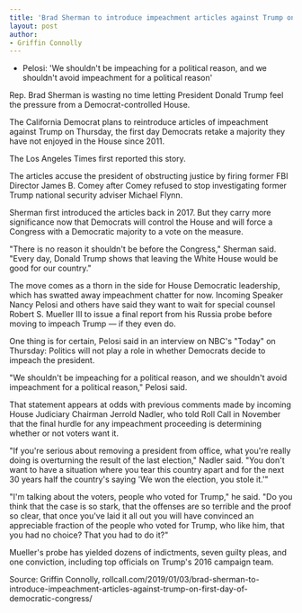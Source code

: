 ```yaml
---
title: 'Brad Sherman to introduce impeachment articles against Trump on first day of Democratic Congress'
layout: post
author:
- Griffin Connolly
---
```


- Pelosi: 'We shouldn't be impeaching for a political reason, and we shouldn't avoid impeachment for a political reason'

Rep. Brad Sherman is wasting no time letting President Donald Trump feel the pressure from a Democrat-controlled House.

The California Democrat plans to reintroduce articles of impeachment against Trump on Thursday, the first day Democrats retake a majority they have not enjoyed in the House since 2011.

The Los Angeles Times first reported this story.

The articles accuse the president of obstructing justice by firing former FBI Director James B. Comey after Comey refused to stop investigating former Trump national security adviser Michael Flynn.

Sherman first introduced the articles back in 2017. But they carry more significance now that Democrats will control the House and will force a Congress with a Democratic majority to a vote on the measure.

"There is no reason it shouldn't be before the Congress," Sherman said. "Every day, Donald Trump shows that leaving the White House would be good for our country."

The move comes as a thorn in the side for House Democratic leadership, which has swatted away impeachment chatter for now. Incoming Speaker Nancy Pelosi and others have said they want to wait for special counsel Robert S. Mueller III to issue a final report from his Russia probe before moving to impeach Trump — if they even do.

One thing is for certain, Pelosi said in an interview on NBC's "Today" on Thursday: Politics will not play a role in whether Democrats decide to impeach the president.

"We shouldn't be impeaching for a political reason, and we shouldn't avoid impeachment for a political reason," Pelosi said.

That statement appears at odds with previous comments made by incoming House Judiciary Chairman Jerrold Nadler, who told Roll Call in November that the final hurdle for any impeachment proceeding is determining whether or not voters want it.

"If you're serious about removing a president from office, what you're really doing is overturning the result of the last election," Nadler said. "You don't want to have a situation where you tear this country apart and for the next 30 years half the country's saying 'We won the election, you stole it.'"

"I'm talking about the voters, people who voted for Trump," he said. "Do you think that the case is so stark, that the offenses are so terrible and the proof so clear, that once you've laid it all out you will have convinced an appreciable fraction of the people who voted for Trump, who like him, that you had no choice? That you had to do it?"

Mueller's probe has yielded dozens of indictments, seven guilty pleas, and one conviction, including top officials on Trump's 2016 campaign team.

Source: Griffin Connolly, rollcall.com/2019/01/03/brad-sherman-to-introduce-impeachment-articles-against-trump-on-first-day-of-democratic-congress/
